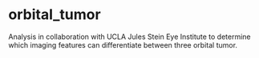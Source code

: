 # orbital_tumor
Analysis in collaboration with UCLA Jules Stein Eye Institute to determine which imaging features can differentiate between three orbital tumor.
